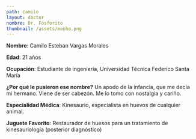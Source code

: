 ```yaml
---
path: camilo
layout: doctor
nombre: Dr. Fósforito
thumbnail: /assets/monho.png
---
```

**Nombre**: Camilo Esteban Vargas Morales

**Edad**: 21 años

**Ocupación**: Estudiante de ingeniería, Universidad Técnica Federico Santa María

**¿Por qué le pusieron ese nombre?** Un apodo de la infancia, que me decía mi hermano. Viene de ser cabezón. Me lo tomo con nostalgia y cariño.

**Especialidad Médica**: Kinesaurio, especialista en huevos de cualquier animal.

**Juguete Favorito**: Restaurador de huesos para un tratamiento de kinesauriología (posterior diagnóstico)
